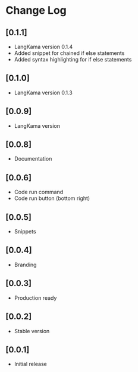 # Change Log

## [0.1.1]

- LangKama version 0.1.4
- Added snippet for chained if else statements
- Added syntax highlighting for if else statements

## [0.1.0]

- LangKama version 0.1.3

## [0.0.9]

- LangKama version

## [0.0.8]

- Documentation

## [0.0.6]

- Code run command
- Code run button (bottom right)

## [0.0.5]

- Snippets

## [0.0.4]

- Branding

## [0.0.3]

- Production ready

## [0.0.2]

- Stable version

## [0.0.1]

- Initial release
